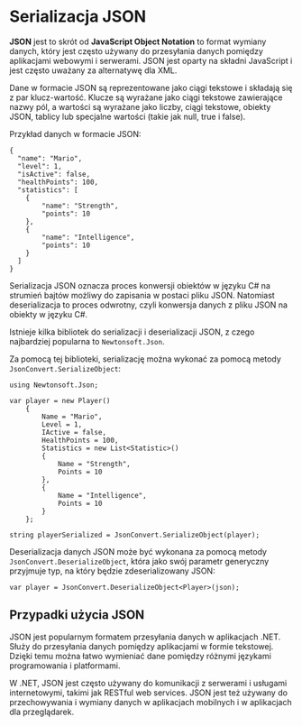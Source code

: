 # Serializacja JSON

**JSON** jest to skrót od **JavaScript Object Notation** to format wymiany danych, który jest często używany do przesyłania danych pomiędzy aplikacjami webowymi i serwerami. JSON jest oparty na składni JavaScript i jest często uważany za alternatywę dla XML.

Dane w formacie JSON są reprezentowane jako ciągi tekstowe i składają się z par klucz-wartość. Klucze są wyrażane jako ciągi tekstowe zawierające nazwy pól, a wartości są wyrażane jako liczby, ciągi tekstowe, obiekty JSON, tablicy lub specjalne wartości (takie jak null, true i false).

Przykład danych w formacie JSON:

```
{
  "name": "Mario",
  "level": 1,
  "isActive": false,
  "healthPoints": 100,
  "statistics": [
    {
        "name": "Strength",
        "points": 10
    },
    {
        "name": "Intelligence",
        "points": 10
    }
  ]
}

```

Serializacja JSON oznacza proces konwersji obiektów w języku C# na strumień bajtów możliwy do zapisania w postaci pliku JSON. Natomiast deserializacja to proces odwrotny, czyli konwersja danych z pliku JSON na obiekty w języku C#. 

Istnieje kilka bibliotek do serializacji i deserializacji JSON, z czego najbardziej popularna to `Newtonsoft.Json`.

Za pomocą tej biblioteki, serializację można wykonać za pomocą metody `JsonConvert.SerializeObject`:

```
using Newtonsoft.Json;

var player = new Player()
    {
        Name = "Mario",
        Level = 1,
        IActive = false,
        HealthPoints = 100,
        Statistics = new List<Statistic>()
        {
            Name = "Strength",
            Points = 10
        },
        {
            Name = "Intelligence",
            Points = 10
        }
    };

string playerSerialized = JsonConvert.SerializeObject(player);
```

Deserializacja danych JSON może być wykonana za pomocą metody `JsonConvert.DeserializeObject`, która jako swój parametr generyczny przyjmuje typ, na który będzie zdeserializowany JSON:

```
var player = JsonConvert.DeserializeObject<Player>(json);
```


## Przypadki użycia JSON

JSON jest popularnym formatem przesyłania danych w aplikacjach .NET. Służy do przesyłania danych pomiędzy aplikacjami w formie tekstowej. Dzięki temu można łatwo wymieniać dane pomiędzy różnymi językami programowania i platformami.

W .NET, JSON jest często używany do komunikacji z serwerami i usługami internetowymi, takimi jak RESTful web services. JSON jest też używany do przechowywania i wymiany danych w aplikacjach mobilnych i w aplikacjach dla przeglądarek.